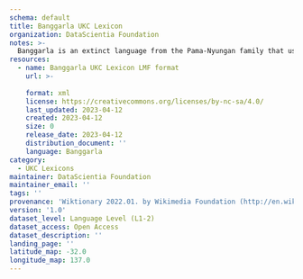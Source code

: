 ```yaml
---
schema: default
title: Banggarla UKC Lexicon
organization: DataScientia Foundation
notes: >-
  Banggarla is an extinct language from the Pama-Nyungan family that used to be spoken in Australia. The UKC Lexicon of Banggarla is represented as a lexico-semantic network. It consists of words, word senses, synsets, as well as sense-level and synset-level relationships
resources:
  - name: Banggarla UKC Lexicon LMF format
    url: >-
      
    format: xml
    license: https://creativecommons.org/licenses/by-nc-sa/4.0/
    last_updated: 2023-04-12
    created: 2023-04-12
    size: 0
    release_date: 2023-04-12
    distribution_document: ''
    language: Banggarla
category:
  - UKC Lexicons
maintainer: DataScientia Foundation
maintainer_email: ''
tags: ''
provenance: 'Wiktionary 2022.01. by Wikimedia Foundation (http://en.wiktionary.org); Princeton WordNet 2.1 by Princeton University (https://wordnet.princeton.edu)'
version: '1.0'
dataset_level: Language Level (L1-2)
dataset_access: Open Access
dataset_description: ''
landing_page: ''
latitude_map: -32.0
longitude_map: 137.0
---
```


